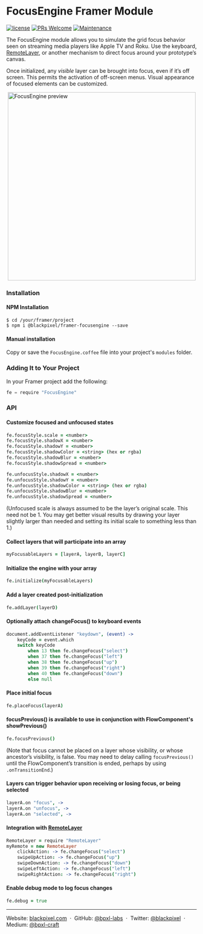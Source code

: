 # FocusEngine Framer Module

[![license](https://img.shields.io/github/license/bpxl-labs/RemoteLayer.svg)](https://opensource.org/licenses/MIT)
[![PRs Welcome](https://img.shields.io/badge/PRs-welcome-brightgreen.svg)](.github/CONTRIBUTING.md)
[![Maintenance](https://img.shields.io/maintenance/yes/2017.svg)]()

The FocusEngine module allows you to simulate the grid focus behavior seen on streaming media players like Apple TV and Roku. Use the keyboard, [RemoteLayer](https://github.com/bpxl-labs/RemoteLayer), or another mechanism to direct focus around your prototype’s canvas.

Once initialized, any _visible_ layer can be brought into focus, even if it’s off screen. This permits the activation of off-screen menus. Visual appearance of focused elements can be customized.

<img src="https://cloud.githubusercontent.com/assets/935/24167436/bfaae7e0-0e44-11e7-846f-a47702716a28.gif" width="497" style="display: block; margin: auto" alt="FocusEngine preview" />

### Installation

#### NPM Installation

```
$ cd /your/framer/project
$ npm i @blackpixel/framer-focusengine --save
```

#### Manual installation

Copy or save the `FocusEngine.coffee` file into your project's `modules` folder.

### Adding It to Your Project

In your Framer project add the following:

```javascript
fe = require "FocusEngine"
```

### API

#### Customize focused and unfocused states
```coffeescript
fe.focusStyle.scale = <number>
fe.focusStyle.shadowX = <number>
fe.focusStyle.shadowY = <number>
fe.focusStyle.shadowColor = <string> (hex or rgba)
fe.focusStyle.shadowBlur = <number>
fe.focusStyle.shadowSpread = <number>

fe.unfocusStyle.shadowX = <number>
fe.unfocusStyle.shadowY = <number>
fe.unfocusStyle.shadowColor = <string> (hex or rgba)
fe.unfocusStyle.shadowBlur = <number>
fe.unfocusStyle.shadowSpread = <number>
```

(Unfocused scale is always assumed to be the layer’s original scale. This need not be 1. You may get better visual results by drawing your layer slightly larger than needed and setting its initial scale to something less than 1.)

#### Collect layers that will participate into an array
	
```coffeescript
myFocusableLayers = [layerA, layerB, layerC]
```

#### Initialize the engine with your array
```coffeescript
fe.initialize(myFocusableLayers)
```

#### Add a layer created post-initialization
```coffeescript
fe.addLayer(layerD)
```

#### Optionally attach changeFocus() to keyboard events
```coffeescript
document.addEventListener "keydown", (event) ->
	keyCode = event.which
	switch keyCode
		when 13 then fe.changeFocus("select")
		when 37 then fe.changeFocus("left")
		when 38 then fe.changeFocus("up")
		when 39 then fe.changeFocus("right")
		when 40 then fe.changeFocus("down")
		else null
```

#### Place initial focus
```coffeescript
fe.placeFocus(layerA)
```

#### focusPrevious() is available to use in conjunction with FlowComponent's showPrevious()
```coffeescript
fe.focusPrevious()
```

(Note that focus cannot be placed on a layer whose visibility, or whose ancestor’s visibility, is false. You may need to delay calling `focusPrevious()` until the FlowComponent’s transition is ended, perhaps by using `.onTransitionEnd`.)

#### Layers can trigger behavior upon receiving or losing focus, or being selected
```coffeescript
layerA.on "focus", ->
layerA.on "unfocus", ->
layerA.on "selected", ->
```

#### Integration with [RemoteLayer](https://github.com/bpxl-labs/RemoteLayer)
```coffeescript
RemoteLayer = require "RemoteLayer"
myRemote = new RemoteLayer
	clickAction: -> fe.changeFocus("select")
	swipeUpAction: -> fe.changeFocus("up")
	swipeDownAction: -> fe.changeFocus("down")
	swipeLeftAction: -> fe.changeFocus("left")
	swipeRightAction: -> fe.changeFocus("right")
```

#### Enable debug mode to log focus changes
```coffeescript
fe.debug = true
```

---

Website: [blackpixel.com](https://blackpixel.com) &nbsp;&middot;&nbsp;
GitHub: [@bpxl-labs](https://github.com/bpxl-labs/) &nbsp;&middot;&nbsp;
Twitter: [@blackpixel](https://twitter.com/blackpixel) &nbsp;&middot;&nbsp;
Medium: [@bpxl-craft](https://medium.com/bpxl-craft)
